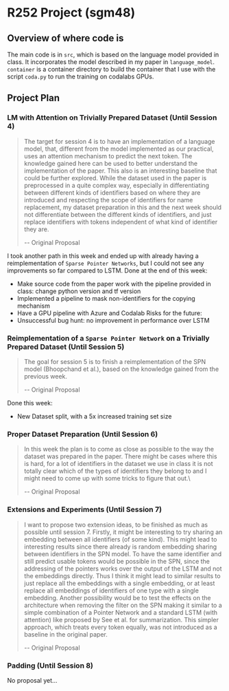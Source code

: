 # R252 Project (sgm48)

## Overview of where code is
The main code is in `src`, which is based on the language model provided in class.
It incorporates the model described in my paper in `language_model`.
`container` is a container directory to build the container that I use with the script `coda.py` to run the training on codalabs GPUs.

## Project Plan
### LM with Attention on Trivially Prepared Dataset (Until Session 4)
> The target for session 4 is to have an implementation of a language model, that, different from the model implemented as our practical, uses an attention mechanism to predict the next token. The knowledge gained here can be used to better understand the implementation of the paper. This also is an interesting baseline that could be further explored.
> While the dataset used in the paper is preprocessed in a quite complex way, especially in differentiating between different kinds of identifiers based on where they are introduced and respecting the scope of identifiers for name replacement, my dataset preparation in this and the next week should not differentiate between the different kinds of identifiers, and just replace identifiers with tokens independent of what kind of identifier they are.
>
> -- Original Proposal

I took another path in this week and ended up with already having a reimplementation of `Sparse Pointer Networks`, but I could not see any improvements so far compared to LSTM.
Done at the end of this week:
- Make source code from the paper work with the pipeline provided in class: change python version and tf version
- Implemented a pipeline to mask non-identifiers for the copying mechanism
- Have a GPU pipeline with Azure and Codalab
Risks for the future:
- Unsuccessful bug hunt: no improvement in performance over LSTM

### Reimplementation of a `Sparse Pointer Network` on a Trivially Prepared Dataset (Until Session 5)
> The goal for session 5 is to finish a reimplementation of the SPN model (Bhoopchand et al.), based on the knowledge gained from the previous week. 
>
> -- Original Proposal

Done this week:
- New Dataset split, with a 5x increased training set size
### Proper Dataset Preparation (Until Session 6)
> In this week the plan is to come as close as possible to the way the dataset was prepared in the paper. There might be cases where this is hard, for a lot of identifiers in the dataset we use in class it is not totally clear which of the types of identifiers they belong to and I  might need to come up with some tricks to figure that out.\\
>
> -- Original Proposal

### Extensions and Experiments (Until Session 7)
> I want to propose two extension ideas, to be finished as much as possible until session 7.
> Firstly, it might be interesting to try sharing an embedding between all identifiers (of some kind). This might lead to interesting results since there already is random embedding sharing between identifiers in the SPN model. To have the same identifier and still predict usable tokens would be possible in the SPN, since the addressing of the pointers works over the output of the LSTM and not the embeddings directly. Thus I think it might lead to similar results to just replace all the embeddings with a single embedding, or at least replace all embeddings of identifiers of one type with a single embedding.
> Another possibility would be to test the effects on the architecture when removing the filter on the SPN making it similar to a simple combination of a Pointer Network and a standard LSTM (with attention) like proposed by See et al. for summarization. This simpler approach, which treats every token equally, was not introduced as a baseline in the original paper.
>
> -- Original Proposal

### Padding (Until Session 8)
No proposal yet...